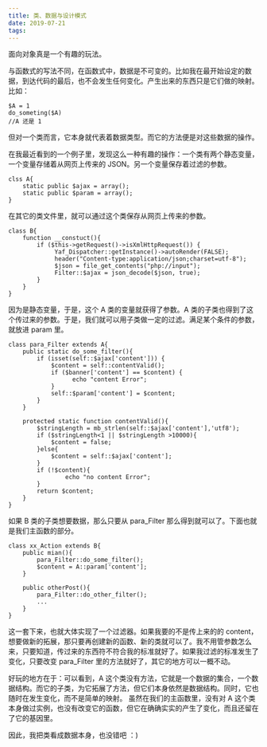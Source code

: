 ```yaml
---
title: 类、数据与设计模式
date: 2019-07-21
tags:
---
```

面向对象真是一个有趣的玩法。

<!-- more -->

与函数式的写法不同，在函数式中，数据是不可变的。比如我在最开始设定的数据，到达代码的最后，也不会发生任何变化。产生出来的东西只是它们做的映射。比如：

```
$A = 1
do_someting($A)
//A 还是 1
```

但对一个类而言，它本身就代表着数据类型。而它的方法便是对这些数据的操作。

在我最近看到的一个例子里，发现这么一种有趣的操作：一个类有两个静态变量，一个变量存储着从网页上传来的 JSON。另一个变量保存着过滤的参数。

```
clss A{
    static public $ajax = array();  
    static public $param = array();
}
```

在其它的类文件里，就可以通过这个类保存从网页上传来的参数。

```
class B{
    function __constuct(){
        if ($this->getRequest()->isXmlHttpRequest()) {  
             Yaf_Dispatcher::getInstance()->autoRender(FALSE);  
             header("Content-type:application/json;charset=utf-8");  
             $json = file_get_contents("php://input");  
             Filter::$ajax = json_decode($json, true);
        }
    }
}
```

因为是静态变量，于是，这个 A 类的变量就获得了参数。A 类的子类也得到了这个传过来的参数。于是，我们就可以用子类做一定的过滤。满足某个条件的参数，就放进 param 里。

```
class para_Filter extends A{
    public static do_some_filter(){
        if (isset(self::$ajax['content'])) {
            $content = self::contentValid();
            if ($banner['content'] == $content) {
                  echo "content Error";
            }
            self::$param['content'] = $content;
        }
    }

    protected static function contentValid(){
        $stringLength = mb_strlen(self::$ajax['content'],'utf8');
        if ($stringLength<1 || $stringLength >10000){
            $content = false;
        }else{
            $content = self::$ajax['content'];
        }
        if (!$content){
                echo "no content Error";
        }
        return $content;
    }
}
```

如果 B 类的子类想要数据，那么只要从 para_Filter 那么得到就可以了。下面也就是我们主函数的部分。

```
class xx_Action extends B{
    public mian(){
        para_Filter::do_some_filter();
        $content = A::param['content'];
    }

    public otherPost(){
        para_Filter::do_other_filter();
        ...
    }
}
```

这一套下来，也就大体实现了一个过滤器。如果我要的不是传上来的的 content，想要做新的拓展，那只要再创建新的函数、新的类就可以了。我不用管参数怎么来，只要知道，传过来的东西符不符合我的标准就好了。如果我过滤的标准发生了变化，只要改变 para_Filter 里的方法就好了，其它的地方可以一概不动。

好玩的地方在于：可以看到，A 这个类没有方法，它就是一个数据的集合，一个数据结构。而它的子类，为它拓展了方法，但它们本身依然是数据结构。同时，它也随时在发生变化，而不是简单的映射。 虽然在我们的主函数里，没有对 A 这个类本身做过实例，也没有改变它的函数，但它在确确实实的产生了变化，而且还留在了它的基因里。

因此，我把类看成数据本身，也没错吧 ：)
